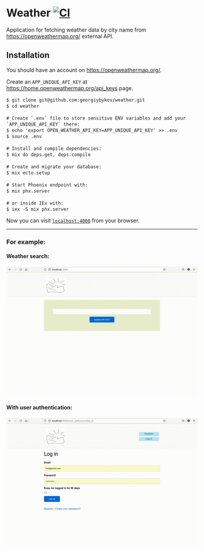 # Weather [![CI](https://github.com/georgiybykov/weather/actions/workflows/ci.yml/badge.svg)](https://github.com/georgiybykov/weather/actions)

Application for fetching weather data by city name from https://openweathermap.org/ external API.

## Installation

You should have an account on https://openweathermap.org/.

Create an `APP_UNIQUE_API_KEY` at https://home.openweathermap.org/api_keys page.

```fish
$ git clone git@github.com:georgiybykov/weather.git
$ cd weather

# Create `.env` file to store sensitive ENV variables and add your `APP_UNIQUE_API_KEY` there:
$ echo 'export OPEN_WEATHER_API_KEY=APP_UNIQUE_API_KEY' >> .env
$ source .env

# Install and compile dependencies:
$ mix do deps.get, deps.compile

# Create and migrate your database:
$ mix ecto.setup

# Start Phoenix endpoint with:
$ mix phx.server

# or inside IEx with:
$ iex -S mix phx.server
```

Now you can visit [`localhost:4000`](http://localhost:4000) from your browser.

___

### **For example:**

#### Weather search:

![Weather search](/priv/static/images/get-weather-data-by-city.gif)

#### With user authentication:

![With uset authentication](/priv/static/images/with-user-auth-get-weather.gif)
